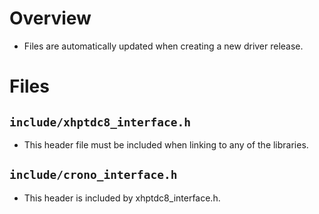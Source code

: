 # Overview
- Files are automatically updated when creating a new driver release.

# Files
## `include/xhptdc8_interface.h`
- This header file must be included when linking to any of the libraries.<dd>
## `include/crono_interface.h`
- This header is included by xhptdc8_interface.h.
